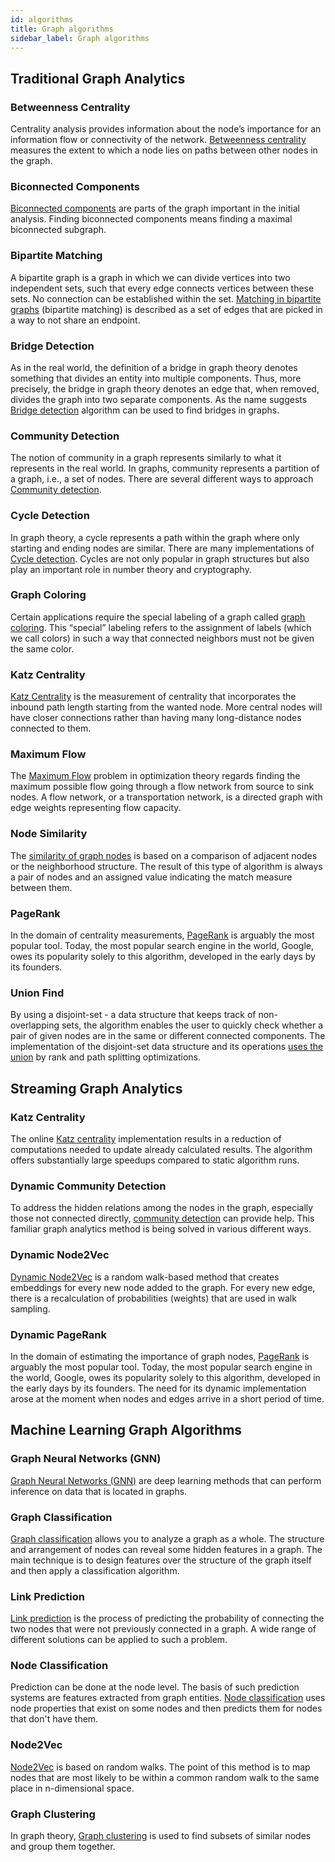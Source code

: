 ```yaml
---
id: algorithms
title: Graph algorithms
sidebar_label: Graph algorithms
---
```


## Traditional Graph Analytics

### Betweenness Centrality

Centrality analysis provides information about the node’s importance for an
information flow or connectivity of the network. [Betweenness
centrality](/algorithms/traditional-graph-analytics/betweenness-centrality-algorithm.md)
measures the extent to which a node lies on paths between other nodes in the
graph.

### Biconnected Components

[Biconnected
components](/algorithms/traditional-graph-analytics/biconnected-components.md)
are parts of the graph important in the initial analysis. Finding biconnected
components means finding a maximal biconnected subgraph.

### Bipartite Matching

A bipartite graph is a graph in which we can divide vertices into two
independent sets, such that every edge connects vertices between these sets. No
connection can be established within the set. [Matching in bipartite
graphs](/algorithms/traditional-graph-analytics/bipartite-matching.md)
(bipartite matching) is described as a set of edges that are picked in a way to
not share an endpoint.

### Bridge Detection

As in the real world, the definition of a bridge in graph theory denotes
something that divides an entity into multiple components. Thus, more precisely,
the bridge in graph theory denotes an edge that, when removed, divides the graph
into two separate components. As the name suggests [Bridge
detection](/algorithms/traditional-graph-analytics/bridges-algorithm.md)
algorithm can be used to find bridges in graphs.

### Community Detection

The notion of community in a graph represents similarly to what it represents in
the real world. In graphs, community represents a partition of a graph, i.e., a
set of nodes. There are several different ways to approach [Community
detection](/algorithms/traditional-graph-analytics/community-detection.md).

### Cycle Detection

In graph theory, a cycle represents a path within the graph where only starting
and ending nodes are similar. There are many implementations of [Cycle
detection](/algorithms/traditional-graph-analytics/cycle-detection-algorithm.md).
Cycles are not only popular in graph structures but also play an important role
in number theory and cryptography.

### Graph Coloring

Certain applications require the special labeling of a graph called [graph
coloring](/algorithms/traditional-graph-analytics/graph-coloring.md). This
“special” labeling refers to the assignment of labels (which we call colors) in
such a way that connected neighbors must not be given the same color.

### Katz Centrality

[Katz Centrality](/algorithms/traditional-graph-analytics/katz-centrality.md) is
the measurement of centrality that incorporates the inbound path length starting
from the wanted node. More central nodes will have closer connections rather
than having many long-distance nodes connected to them.

### Maximum Flow

The [Maximum Flow](/algorithms/traditional-graph-analytics/max-flow.md) problem
in optimization theory regards finding the maximum possible flow going through a
flow network from source to sink nodes. A flow network, or a transportation
network, is a directed graph with edge weights representing flow capacity.

### Node Similarity

The [similarity of graph
nodes](/algorithms/traditional-graph-analytics/node-similarity-algorithm.md) is
based on a comparison of adjacent nodes or the neighborhood structure. The
result of this type of algorithm is always a pair of nodes and an assigned value
indicating the match measure between them.

### PageRank

In the domain of centrality measurements,
[PageRank](/algorithms/traditional-graph-analytics/pagerank.md) is arguably the
most popular tool. Today, the most popular search engine in the world, Google,
owes its popularity solely to this algorithm, developed in the early days by its
founders.

### Union Find

By using a disjoint-set - a data structure that keeps track of non-overlapping
sets, the algorithm enables the user to quickly check whether a pair of given
nodes are in the same or different connected components. The implementation of
the disjoint-set data structure and its operations [uses the
union](/algorithms/traditional-graph-analytics/union-find.md) by rank and path
splitting optimizations.

## Streaming Graph Analytics

### Katz Centrality

The online [Katz
centrality](/algorithms/dynamic-graph-analytics/katz-centrality-online-algorithm.md)
implementation results in a reduction of computations needed to update already
calculated results. The algorithm offers substantially large speedups compared
to static algorithm runs.

### Dynamic Community Detection

To address the hidden relations among the nodes in the graph, especially those
not connected directly, [community
detection](/algorithms/dynamic-graph-analytics/community-detection-online-algorithm.md)
can provide help. This familiar graph analytics method is being solved in
various different ways.

### Dynamic Node2Vec

[Dynamic
Node2Vec](/algorithms/dynamic-graph-analytics/node2vec-online-algorithm.md) is a
random walk-based method that creates embeddings for every new node added to the
graph. For every new edge, there is a recalculation of probabilities (weights)
that are used in walk sampling.

### Dynamic PageRank

In the domain of estimating the importance of graph nodes,
[PageRank](/algorithms/dynamic-graph-analytics/pagerank-online-algorithm.md) is
arguably the most popular tool. Today, the most popular search engine in the
world, Google, owes its popularity solely to this algorithm, developed in the
early days by its founders. The need for its dynamic implementation arose at the
moment when nodes and edges arrive in a short period of time.

## Machine Learning Graph Algorithms

### Graph Neural Networks (GNN)

[Graph Neural Networks
(GNN)](/algorithms/machine-learning-graph-analytics/gnn-algorithm.md) are deep
learning methods that can perform inference on data that is located in graphs.

### Graph Classification

[Graph
classification](/algorithms/machine-learning-graph-analytics/graph-classification-algorithm.md)
allows you to analyze a graph as a whole. The structure and arrangement of nodes
can reveal some hidden features in a graph. The main technique is to design
features over the structure of the graph itself and then apply a classification
algorithm.

### Link Prediction

[Link
prediction](/algorithms/machine-learning-graph-analytics/link-prediction-algorithm.md)
is the process of predicting the probability of connecting the two nodes that
were not previously connected in a graph. A wide range of different solutions
can be applied to such a problem.

### Node Classification

Prediction can be done at the node level. The basis of such prediction systems
are features extracted from graph entities. [Node
classification](/algorithms/machine-learning-graph-analytics/node-classification-algorithm.md)
uses node properties that exist on some nodes and then predicts them for nodes
that don't have them.

### Node2Vec

[Node2Vec](/algorithms/machine-learning-graph-analytics/node2vec.md) is based on
random walks. The point of this method is to map nodes that are most likely to
be within a common random walk to the same place in n-dimensional space.

### Graph Clustering

In graph theory, [Graph
clustering](/algorithms/machine-learning-graph-analytics/graph-clustering-algorithm.md)
is used to find subsets of similar nodes and group them together.

